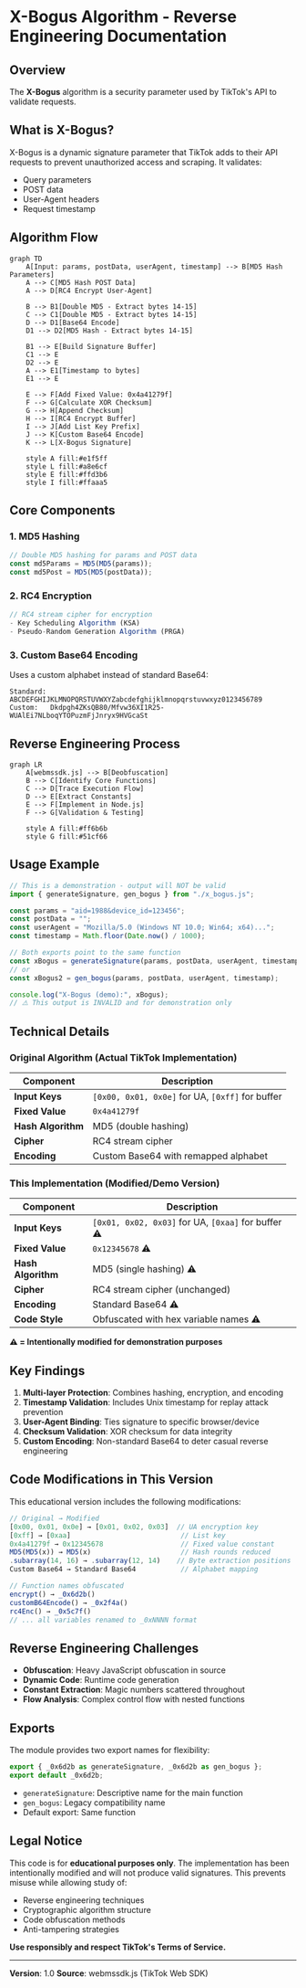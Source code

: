 # X-Bogus Algorithm - Reverse Engineering Documentation

## Overview

The **X-Bogus** algorithm is a security parameter used by TikTok's API to validate requests.

## What is X-Bogus?

X-Bogus is a dynamic signature parameter that TikTok adds to their API requests to prevent unauthorized access and scraping. It validates:

- Query parameters
- POST data
- User-Agent headers
- Request timestamp

## Algorithm Flow

```mermaid
graph TD
    A[Input: params, postData, userAgent, timestamp] --> B[MD5 Hash Parameters]
    A --> C[MD5 Hash POST Data]
    A --> D[RC4 Encrypt User-Agent]

    B --> B1[Double MD5 - Extract bytes 14-15]
    C --> C1[Double MD5 - Extract bytes 14-15]
    D --> D1[Base64 Encode]
    D1 --> D2[MD5 Hash - Extract bytes 14-15]

    B1 --> E[Build Signature Buffer]
    C1 --> E
    D2 --> E
    A --> E1[Timestamp to bytes]
    E1 --> E

    E --> F[Add Fixed Value: 0x4a41279f]
    F --> G[Calculate XOR Checksum]
    G --> H[Append Checksum]
    H --> I[RC4 Encrypt Buffer]
    I --> J[Add List Key Prefix]
    J --> K[Custom Base64 Encode]
    K --> L[X-Bogus Signature]

    style A fill:#e1f5ff
    style L fill:#a8e6cf
    style E fill:#ffd3b6
    style I fill:#ffaaa5
```

## Core Components

### 1. **MD5 Hashing**

```javascript
// Double MD5 hashing for params and POST data
const md5Params = MD5(MD5(params));
const md5Post = MD5(MD5(postData));
```

### 2. **RC4 Encryption**

```javascript
// RC4 stream cipher for encryption
- Key Scheduling Algorithm (KSA)
- Pseudo-Random Generation Algorithm (PRGA)
```

### 3. **Custom Base64 Encoding**

Uses a custom alphabet instead of standard Base64:

```
Standard: ABCDEFGHIJKLMNOPQRSTUVWXYZabcdefghijklmnopqrstuvwxyz0123456789
Custom:   Dkdpgh4ZKsQB80/Mfvw36XI1R25-WUAlEi7NLboqYTOPuzmFjJnryx9HVGcaSt
```

## Reverse Engineering Process

```mermaid
graph LR
    A[webmssdk.js] --> B[Deobfuscation]
    B --> C[Identify Core Functions]
    C --> D[Trace Execution Flow]
    D --> E[Extract Constants]
    E --> F[Implement in Node.js]
    F --> G[Validation & Testing]

    style A fill:#ff6b6b
    style G fill:#51cf66
```

## Usage Example

```javascript
// This is a demonstration - output will NOT be valid
import { generateSignature, gen_bogus } from "./x_bogus.js";

const params = "aid=1988&device_id=123456";
const postData = "";
const userAgent = "Mozilla/5.0 (Windows NT 10.0; Win64; x64)...";
const timestamp = Math.floor(Date.now() / 1000);

// Both exports point to the same function
const xBogus = generateSignature(params, postData, userAgent, timestamp);
// or
const xBogus2 = gen_bogus(params, postData, userAgent, timestamp);

console.log("X-Bogus (demo):", xBogus);
// ⚠️ This output is INVALID and for demonstration only
```

## Technical Details

### Original Algorithm (Actual TikTok Implementation)

| Component          | Description                                      |
| ------------------ | ------------------------------------------------ |
| **Input Keys**     | `[0x00, 0x01, 0x0e]` for UA, `[0xff]` for buffer |
| **Fixed Value**    | `0x4a41279f`                                     |
| **Hash Algorithm** | MD5 (double hashing)                             |
| **Cipher**         | RC4 stream cipher                                |
| **Encoding**       | Custom Base64 with remapped alphabet             |

### This Implementation (Modified/Demo Version)

| Component          | Description                                         |
| ------------------ | --------------------------------------------------- |
| **Input Keys**     | `[0x01, 0x02, 0x03]` for UA, `[0xaa]` for buffer ⚠️ |
| **Fixed Value**    | `0x12345678` ⚠️                                     |
| **Hash Algorithm** | MD5 (single hashing) ⚠️                             |
| **Cipher**         | RC4 stream cipher (unchanged)                       |
| **Encoding**       | Standard Base64 ⚠️                                  |
| **Code Style**     | Obfuscated with hex variable names ⚠️               |

**⚠️ = Intentionally modified for demonstration purposes**

## Key Findings

1. **Multi-layer Protection**: Combines hashing, encryption, and encoding
2. **Timestamp Validation**: Includes Unix timestamp for replay attack prevention
3. **User-Agent Binding**: Ties signature to specific browser/device
4. **Checksum Validation**: XOR checksum for data integrity
5. **Custom Encoding**: Non-standard Base64 to deter casual reverse engineering

## Code Modifications in This Version

This educational version includes the following modifications:

```javascript
// Original → Modified
[0x00, 0x01, 0x0e] → [0x01, 0x02, 0x03]  // UA encryption key
[0xff] → [0xaa]                           // List key
0x4a41279f → 0x12345678                   // Fixed value constant
MD5(MD5(x)) → MD5(x)                      // Hash rounds reduced
.subarray(14, 16) → .subarray(12, 14)    // Byte extraction positions
Custom Base64 → Standard Base64           // Alphabet mapping

// Function names obfuscated
encrypt() → _0x6d2b()
customB64Encode() → _0x2f4a()
rc4Enc() → _0x5c7f()
// ... all variables renamed to _0xNNNN format
```

## Reverse Engineering Challenges

- **Obfuscation**: Heavy JavaScript obfuscation in source
- **Dynamic Code**: Runtime code generation
- **Constant Extraction**: Magic numbers scattered throughout
- **Flow Analysis**: Complex control flow with nested functions

## Exports

The module provides two export names for flexibility:

```javascript
export { _0x6d2b as generateSignature, _0x6d2b as gen_bogus };
export default _0x6d2b;
```

- `generateSignature`: Descriptive name for the main function
- `gen_bogus`: Legacy compatibility name
- Default export: Same function

## Legal Notice

This code is for **educational purposes only**. The implementation has been intentionally modified and will not produce valid signatures. This prevents misuse while allowing study of:

- Reverse engineering techniques
- Cryptographic algorithm structure
- Code obfuscation methods
- Anti-tampering strategies

**Use responsibly and respect TikTok's Terms of Service.**

---

**Version**: 1.0
**Source**: webmssdk.js (TikTok Web SDK)
